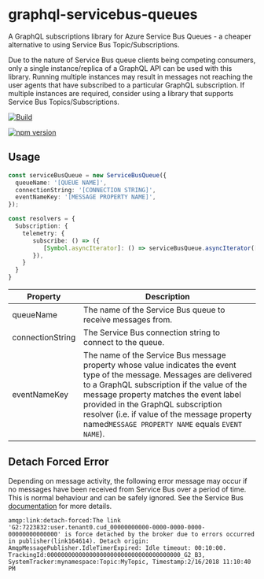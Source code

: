 # graphql-servicebus-queues
A GraphQL subscriptions library for Azure Service Bus Queues - a cheaper alternative to using Service Bus Topic/Subscriptions.

Due to the nature of Service Bus queue clients being competing consumers, only a single instance/replica of a GraphQL API can be used with this library. Running multiple instances may result in messages not reaching the user agents that have subscribed to a particular GraphQL subscription. If multiple instances are required, consider using a library that supports Service Bus Topics/Subscriptions.


[![Build](https://github.com/photomoose/graphql-servicebus-queues/actions/workflows/build.yaml/badge.svg)](https://github.com/photomoose/graphql-servicebus-queues/actions/workflows/build.yaml)

[![npm version](https://badge.fury.io/js/graphql-servicebus-queues.svg)](https://badge.fury.io/js/graphql-servicebus-queues)

## Usage

```ts
const serviceBusQueue = new ServiceBusQueue({
  queueName: '[QUEUE NAME]',
  connectionString: '[CONNECTION STRING]',
  eventNameKey: '[MESSAGE PROPERTY NAME]',
});

const resolvers = {
  Subscription: {
    telemetry: {
       subscribe: () => ({
          [Symbol.asyncIterator]: () => serviceBusQueue.asyncIterator(['[EVENT NAME]']),
       }),
    }
  }
}
```

| Property | Description                                                 |
|----------|-------------------------------------------------------------|
 |queueName| The name of the Service Bus queue to receive messages from. |
| connectionString| The Service Bus connection string to connect to the queue.|
|eventNameKey| The name of the Service Bus message property whose value indicates the event type of the message. Messages are delivered to a GraphQL subscription if the value of the message property matches the event label provided in the GraphQL subscription resolver (i.e. if value of the message property named`MESSAGE PROPERTY NAME` equals `EVENT NAME`). 

## Detach Forced Error

Depending on message activity, the following error message may occur if no messages have been received from Service Bus over a period of time. This is normal behaviour and can be safely ignored. See the Service Bus [documentation](https://learn.microsoft.com/en-us/azure/service-bus-messaging/service-bus-amqp-troubleshoot#link-is-closed) for more details.

```
amqp:link:detach-forced:The link 'G2:7223832:user.tenant0.cud_00000000000-0000-0000-0000-00000000000000' is force detached by the broker due to errors occurred in publisher(link164614). Detach origin: AmqpMessagePublisher.IdleTimerExpired: Idle timeout: 00:10:00. TrackingId:00000000000000000000000000000000000000_G2_B3, SystemTracker:mynamespace:Topic:MyTopic, Timestamp:2/16/2018 11:10:40 PM
```